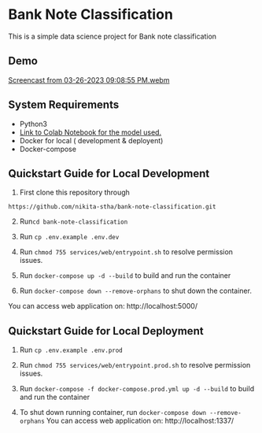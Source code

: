 # Bank Note Classification
This is a simple data science project for Bank note classification

## Demo
[Screencast from 03-26-2023 09:08:55 PM.webm](https://user-images.githubusercontent.com/66687885/227823977-c880abc1-3743-4c0d-a703-35afd9569f7d.webm)


## System Requirements
- Python3
- [Link to Colab Notebook for the model used.](https://colab.research.google.com/drive/1MhKcqBe4PVMA-Dxi8J2r6W1XNJeScu4X?usp=sharing)
- Docker for local ( development & deployent)
- Docker-compose

## Quickstart Guide for Local Development

1. First clone this repository through 

`https://github.com/nikita-stha/bank-note-classification.git`

2. Run`cd bank-note-classification`

3. Run `cp .env.example .env.dev`

4. Run `chmod 755 services/web/entrypoint.sh` to resolve permission issues.

5. Run `docker-compose up -d --build` to build and run the container

6. Run `docker-compose down --remove-orphans` to shut down the container.

You can access web application on: http://localhost:5000/

## Quickstart Guide for Local Deployment

1. Run `cp .env.example .env.prod`

2. Run `chmod 755 services/web/entrypoint.prod.sh` to resolve permission issues.

3. Run `docker-compose -f docker-compose.prod.yml up -d --build` to build and run the container

4. To shut down running container, run `docker-compose down --remove-orphans`
You can access web application on: http://localhost:1337/
